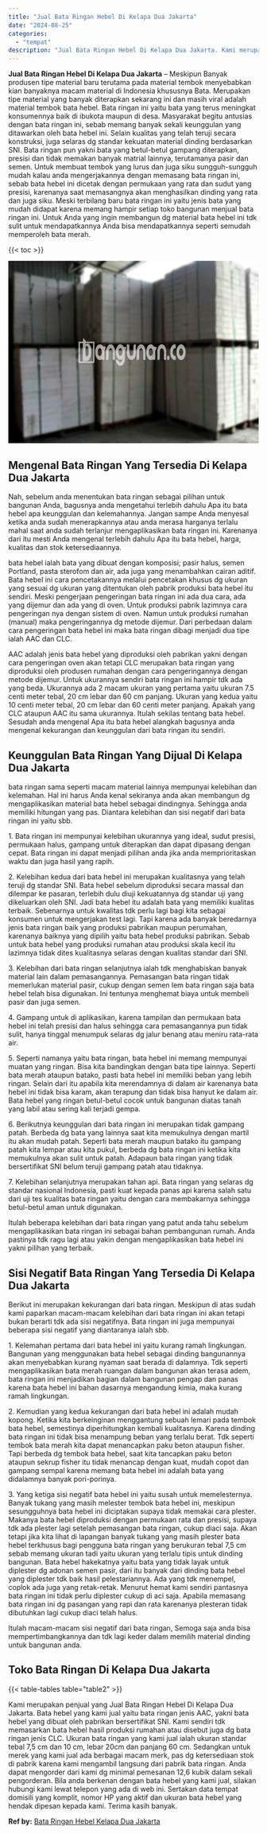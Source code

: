 ```yaml
---
title: "Jual Bata Ringan Hebel Di Kelapa Dua Jakarta"
date: "2024-08-25"
categories: 
  - "tempat"
description: "Jual Bata Ringan Hebel Di Kelapa Dua Jakarta. Kami merupakan penjual yang Jual Bata Ringan Hebel Di Kelapa Dua Jakarta. Bata hebel yang kami jual yaitu bata..."
---
```


**Jual Bata Ringan Hebel Di Kelapa Dua Jakarta** – Meskipun Banyak produsen tipe material baru terutama pada material tembok menyebabkan kian banyaknya macam material di Indonesia khususnya Bata. Merupakan tipe material yang banyak diterapkan sekarang ini dan masih viral adalah material tembok bata hebel. Bata ringan ini yaitu bata yang terus meningkat konsumennya baik di ibukota maupun di desa. Masyarakat begitu antusias dengan bata ringan ini, sebab memang banyak sekali keunggulan yang ditawarkan oleh bata hebel ini. Selain kualitas yang telah teruji secara konstruksi, juga selaras dg standar kekuatan material dinding berdasarkan SNI. Bata ringan pun yakni bata yang betul-betul gampang diterapkan, presisi dan tidak memakan banyak matrial lainnya, terutamanya pasir dan semen. Untuk membuat tembok yang lurus dan juga siku sungguh-sungguh mudah kalau anda mengerjakannya dengan memasang bata ringan ini, sebab bata hebel ini dicetak dengan permukaan yang rata dan sudut yang presisi, karenanya saat memasangnya akan menghasilkan dinding yang rata dan juga siku. Meski terbilang baru bata ringan ini yaitu jenis bata yang mudah didapat karena memang hampir setiap toko bangunan menjual bata ringan ini. Untuk Anda yang ingin membangun dg material bata hebel ini tdk sulit untuk mendapatkannya Anda bisa mendapatkannya seperti semudah memperoleh bata merah.

{{< toc >}}

![Jual Bata Ringan Hebel Di Kelapa Dua Jakarta](/images/jual-hebel-murah-38.png)

## Mengenal Bata Ringan Yang Tersedia Di Kelapa Dua Jakarta

Nah, sebelum anda menentukan bata ringan sebagai pilihan untuk bangunan Anda, bagusnya anda mengetahui terlebih dahulu Apa itu bata hebel apa keunggulan dan kelemahannya. Jangan sampe Anda menyesal ketika anda sudah menerapkannya atau anda merasa harganya terlalu mahal saat anda sudah terlanjur mengaplikasikan bata ringan ini. Karenanya dari itu mesti Anda mengenal terlebih dahulu Apa itu bata hebel, harga, kualitas dan stok ketersediaannya.

bata hebel ialah bata yang dibuat dengan komposisi; pasir halus, semen Portland, pasta sterofom dan air, ada juga yang menambahkan cairan aditif. Bata hebel ini cara pencetakannya melalui pencetakan khusus dg ukuran yang sesuai dg ukuran yang ditentukan oleh pabrik produksi bata hebel itu sendiri. Meski pengerjaan pengeringan bata ringan ini ada dua cara, ada yang dijemur dan ada yang di oven. Untuk produksi pabrik lazimnya cara pengeringan nya dengan sistem di oven. Namun untuk produksi rumahan (manual) maka pengeringannya dg metode dijemur. Dari perbedaan dalam cara pengeringan bata hebel ini maka bata ringan dibagi menjadi dua tipe ialah AAC dan CLC.

AAC adalah jenis bata hebel yang diproduksi oleh pabrikan yakni dengan cara pengeringan oven akan tetapi CLC merupakan bata ringan yang diproduksi oleh produsen rumahan dengan cara pengeringannya dengan metode dijemur. Untuk ukurannya sendiri bata ringan ini hampir tdk ada yang beda. Ukurannya ada 2 macam ukuran yang pertama yaitu ukuran 7.5 centi meter tebal, 20 cm lebar dan 60 cm panjang. Ukuran yang kedua yaitu 10 centi meter tebal, 20 cm lebar dan 60 centi meter panjang. Apakah yang CLC ataupun AAC itu sama ukurannya. Itulah sekilas tentang bata hebel. Sesudah anda mengenal Apa itu bata hebel alangkah bagusnya anda mengenal kekurangan dan keunggulan dari bata ringan itu sendiri.

## Keunggulan Bata Ringan Yang Dijual Di Kelapa Dua Jakarta

bata ringan sama seperti macam material lainnya mempunyai kelebihan dan kelemahan. Hal ini harus Anda kenal sekiranya anda akan membangun dg mengaplikasikan material bata hebel sebagai dindingnya. Sehingga anda memiliki hitungan yang pas. Diantara kelebihan dan sisi negatif dari bata ringan ini yaitu sbb.

1\. Bata ringan ini mempunyai kelebihan ukurannya yang ideal, sudut presisi, permukaan halus, gampang untuk diterapkan dan dapat dipasang dengan cepat. Bata ringan ini dapat menjadi pilihan anda jika anda memprioritaskan waktu dan juga hasil yang rapih.

2\. Kelebihan kedua dari bata hebel ini merupakan kualitasnya yang telah teruji dg standar SNI. Bata hebel sebelum diproduksi secara massal dan dilempar ke pasaran, terlebih dulu diuji kekuatannya dg standar uji yang dikeluarkan oleh SNI. Jadi bata hebel itu adalah bata yang memiliki kualitas terbaik. Sebenarnya untuk kwalitas tdk perlu lagi bagi kita sebagai konsumen untuk mengerjakan test lagi. Tapi karena ada banyak beredarnya jenis bata ringan baik yang produksi pabrikan maupun perumahan, karenanya baiknya yang dipilih yaitu bata hebel produksi pabrikan. Sebab untuk bata hebel yang produksi rumahan atau produksi skala kecil itu lazimnya tidak dites kualitasnya selaras dengan kualitas standar dari SNI.

3\. Kelebihan dari bata ringan selanjutnya ialah tdk menghabiskan banyak material lain dalam pemasangannya. Pemasangan bata ringan tidak memerlukan material pasir, cukup dengan semen lem bata ringan saja bata hebel telah bisa digunakan. Ini tentunya menghemat biaya untuk membeli pasir dan juga semen.

4\. Gampang untuk di aplikasikan, karena tampilan dan permukaan bata hebel ini telah presisi dan halus sehingga cara pemasangannya pun tidak sulit, hanya tinggal menumpuk selaras dg jalur benang atau meniru rata-rata air.

5\. Seperti namanya yaitu bata ringan, bata hebel ini memang mempunyai muatan yang ringan. Bisa kita bandingkan dengan bata tipe lainnya. Seperti bata merah ataupun batako, pasti bata hebel ini memiliki beban yang lebih ringan. Selain dari itu apabila kita merendamnya di dalam air karenanya bata hebel ini tidak bisa karam, akan terapung dan tidak bisa hanyut ke dalam air. Bata hebel yang ringan betul-betul cocok untuk bangunan diatas tanah yang labil atau sering kali terjadi gempa.

6\. Berikutnya keunggulan dari bata ringan ini merupakan tidak gampang patah. Berbeda dg bata yang lainnya saat kita memukulnya dengan martil itu akan mudah patah. Seperti bata merah maupun batako itu gampang patah kita lempar atau kita pukul, berbeda dg bata ringan ini ketika kita memukulnya akan sulit untuk patah. Adapaun bata ringan yang tidak bersertifikat SNI belum teruji gampang patah atau tidaknya.

7\. Kelebihan selanjutnya merupakan tahan api. Bata ringan yang selaras dg standar nasional Indonesia, pasti kuat kepada panas api karena salah satu dari uji tes kualitas bata ringan yaitu dengan cara membakarnya sehingga betul-betul aman untuk digunakan.

Itulah beberapa kelebihan dari bata ringan yang patut anda tahu sebelum mengaplikasikan bata ringan ini sebagai bahan pembangunan rumah. Anda pastinya tdk ragu lagi atau yakin dengan mengaplikasikan bata hebel ini yakni pilihan yang terbaik.

## Sisi Negatif Bata Ringan Yang Tersedia Di Kelapa Dua Jakarta

Berikut ini merupakan kekurangan dari bata ringan. Meskipun di atas sudah kami paparkan macam-macam kelebihan dari bata ringan ini akan tetapi bukan berarti tdk ada sisi negatifnya. Bata ringan ini juga mempunyai beberapa sisi negatif yang diantaranya ialah sbb.

1\. Kelemahan pertama dari bata hebel ini yaitu kurang ramah lingkungan. Bangunan yang menggunakan bata hebel sebagai dinding bangunannya akan menyebabkan kurang nyaman saat berada di dalamnya. Tdk seperti mengaplikasikan bata merah ruangan dalam bangunan akan terasa adem, bata ringan ini menjadikan bagian dalam bangunan pengap dan panas karena bata hebel ini bahan dasarnya mengandung kimia, maka kurang ramah lingkungan.

2\. Kemudian yang kedua kekurangan dari bata hebel ini adalah mudah kopong. Ketika kita berkeinginan menggantung sebuah lemari pada tembok bata hebel, semestinya diperhitungkan kembali kualitasnya. Karena dinding bata ringan ini tidak bisa menampung beban yang terlalu berat. Tdk seperti tembok bata merah kita dapat menancapkan paku beton ataupun fisher. Tapi berbeda dg tembok bata hebel, saat kita tancapkan paku beton ataupun sekrup fisher itu tidak menancap dengan kuat, mudah copot dan gampang sempal karena memang bata hebel ini adalah bata yang didalamnya banyak pori-porinya.

3\. Yang ketiga sisi negatif bata hebel ini yaitu susah untuk memelesternya. Banyak tukang yang masih melester tembok bata hebel ini, meskipun sesungguhnya bata hebel ini diciptakan supaya tidak memakai cara plester. Makanya bata hebel diproduksi dengan permukaan rata dan presisi, supaya tdk ada plester lagi setelah pemasangan bata ringan, cukup diaci saja. Akan tetapi jika kita lihat di lapangan banyak tukang yang masih plester bata hebel terkhusus bagi pengguna bata ringan yang berukuran tebal 7,5 cm sebab memang ukuran tadi yaitu ukuran yang terlalu tipis untuk dinding bangunan. Bata hebel hakekatnya yaitu bata yang tidak layak untuk diplester dg adonan semen pasir, dari itu banyak dari dinding bata hebel yang diplester tdk baik hasil pelestariannya. Ada yang tdk menempel, coplok ada juga yang retak-retak. Menurut hemat kami sendiri pantasnya bata ringan ini tidak perlu diplester cukup di aci saja. Apabila memasang bata ringan ini dg pasangan yang rapi dan rata karenanya plesteran tidak dibutuhkan lagi cukup diaci telah halus.

Itulah macam-macam sisi negatif dari bata ringan, Semoga saja anda bisa mempertimbangkannya dan tdk lagi keder dalam memilih material dinding untuk bangunan anda.

## Toko Bata Ringan Di Kelapa Dua Jakarta

{{< table-tables table="table2" >}}

Kami merupakan penjual yang Jual Bata Ringan Hebel Di Kelapa Dua Jakarta. Bata hebel yang kami jual yaitu bata ringan jenis AAC, yakni bata hebel yang dibuat oleh pabrikan bersertifikat SNI. Kami sendiri tdk memasarkan bata hebel hasil produksi rumahan atau disebut juga dg bata ringan jenis CLC. Ukuran bata ringan yang kami jual ialah ukuran standar tebal 7,5 cm dan 10 cm, lebar 20cm dan panjang 60 cm. Sedangkan untuk merek yang kami jual ada berbagai macam merk, pas dg ketersediaan stok di pabrik karena kami mengambil langsung dari pabrik bata ringan. Anda dapat mengorder dari kami dg minimal pemesanan 12,6 kubik dalam sekali pengorderan. Bila anda berkenan dengan bata hebel yang kami jual, silakan hubungi kami lewat telepon yang ada di web ini. Sertakan data tempat domisili yang komplit, nomor HP yang aktif dan ukuran bata hebel yang hendak dipesan kepada kami. Terima kasih banyak.

**Ref by:** [Bata Ringan Hebel Kelapa Dua Jakarta](https://id.wikipedia.org/wiki/Bata)
